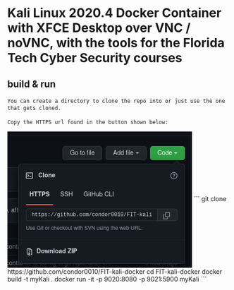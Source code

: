 # Kali Linux 2020.4 Docker Container with XFCE Desktop over VNC / noVNC, with the tools for the Florida Tech Cyber Security courses

## build & run

```
You can create a directory to clone the repo into or just use the one that gets cloned.

Copy the HTTPS url found in the button shown below:
```
<img align="center" src="images/Screenshot from 2022-07-24 02-11-57.png">
```
git clone https://github.com/condor0010/FIT-kali-docker
cd FIT-kali-docker
docker build -t myKali .
docker run -it -p 9020:8080 -p 9021:5900 myKali
```
